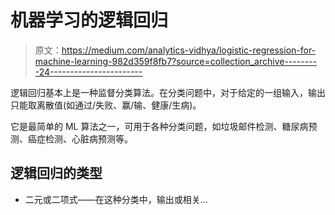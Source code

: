 # 机器学习的逻辑回归

> 原文：<https://medium.com/analytics-vidhya/logistic-regression-for-machine-learning-982d359f8fb7?source=collection_archive---------24----------------------->

逻辑回归基本上是一种监督分类算法。在分类问题中，对于给定的一组输入，输出只能取离散值(如通过/失败、赢/输、健康/生病)。

它是最简单的 ML 算法之一，可用于各种分类问题，如垃圾邮件检测、糖尿病预测、癌症检测、心脏病预测等。

## 逻辑回归的类型

*   二元或二项式——在这种分类中，输出或相关…